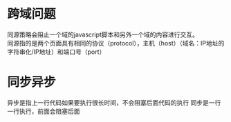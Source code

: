 # 跨域问题
同源策略会阻止一个域的javascript脚本和另外一个域的内容进行交互。  
同源指的是两个页面具有相同的协议（protocol），主机（host）（域名：IP地址的字符串化/IP地址）和端口号（port）

# 同步异步
异步是指上一行代码如果要执行很长时间，不会阻塞后面代码的执行
同步是一行一行执行，前面会阻塞后面
